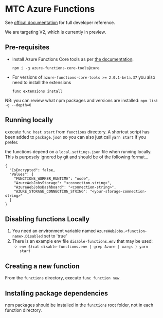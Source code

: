 # MTC Azure Functions

See [offical documentation](https://docs.microsoft.com/en-us/azure/azure-functions/functions-reference-node) for full
developer reference.

We are targeting V2, which is currently in preview.

## Pre-requisites

- Install Azure Functions Core tools as per [the documentation](https://github.com/Azure/azure-functions-core-tools).

  `npm i -g azure-functions-core-tools@core`

- For versions of `azure-functions-core-tools >= 2.0.1-beta.37` you also need to install the extensions

    `func extensions install`

NB: you can review what npm packages and versions are installed:
    `npm list -g --depth=0`

## Running locally

execute `func host start` from `functions` directory.  A shortcut script has been added to `package.json` so you can
also just call `yarn start` if you prefer.

the functions depend on a `local.settings.json` file when running locally.  This is purposely ignored by git and should be of the following format...

```
{
  "IsEncrypted": false,
  "Values": {
    "FUNCTIONS_WORKER_RUNTIME": "node",
    "AzureWebJobsStorage": "<connection-string>",
    "AzureWebJobsDashboard": "<connection-string>",
    "AZURE_STORAGE_CONNECTION_STRING": "<your-storage-connection-string>"
  }
}
```


## Disabling functions Locally

1. You need an environment variable named `AzureWebJobs.<function-name>.Disabled` set to 'true'
2. There is an example env file `disable-functions.env` that may be used:
    * `env $(cat disable-functions.env | grep Azure | xargs ) yarn start`

## Creating a new function

From the `functions` directory, execute `func function new`.

## Installing package dependencies

npm packages should be installed in the `functions` root folder, not in each function directory.
